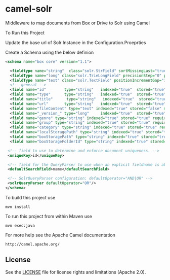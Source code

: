 # camel-solr

Middleware to map documents from Box or Drive to Solr using Camel

To Run this Project 

Update the base url of Solr Instance in the Configuration.Proeprties

Create a Schema using the below definion

```XML
<schema name="box core" version="1.1">

  <fieldtype name="string"  class="solr.StrField" sortMissingLast="true" omitNorms="true"/>
  <fieldType name="long" class="solr.TrieLongField" precisionStep="0" positionIncrementGap="0"/>
  <fieldType name="text" class="solr.TextField" positionIncrementGap="100"/>
  <!-- general -->
  <field name="id"        type="string"   indexed="true"  stored="true"  multiValued="false" required="true"/>
  <field name="type"      type="string"   indexed="true"  stored="true"  multiValued="false" /> 
  <field name="title"      type="string"   indexed="true"  stored="true"  multiValued="false" /> 
  <field name="url"       type="string"   indexed="true"  stored="true"  multiValued="true"/>
  <field name="fileContent" type="text" indexed="true" stored="false" multiValued="true"/>
  <field name="_version_" type="long"     indexed="true"  stored="true"/>
  <field name="genre" type="string" indexed="true" stored="true" required="true" multiValued="false" />
  <field name="group" type="string" indexed="true" stored="true" required="true" multiValued="false" />
  <field name="category" type="string" indexed="true" stored="true" required="true" multiValued="false" />
  <field name="localStoragePath" type="string" indexed="true" stored="true" required="true" multiValued="false" />
  <field name="boxStoragePath" type="string" indexed="true" stored="true" required="true" multiValued="false" />
  <field name="boxStorageFolderId" type="string" indexed="true" stored="true" required="true" multiValued="false" />

 <!-- field to use to determine and enforce document uniqueness. -->
 <uniqueKey>id</uniqueKey>

 <!-- field for the QueryParser to use when an explicit fieldname is absent -->
 <defaultSearchField>name</defaultSearchField>

 <!-- SolrQueryParser configuration: defaultOperator="AND|OR" -->
 <solrQueryParser defaultOperator="OR"/>
</schema>
```
To build this project use

    mvn install

To run this project from within Maven use

    mvn exec:java

For more help see the Apache Camel documentation

    http://camel.apache.org/

## License
 
See the [LICENSE](LICENSE.md) file for license rights and limitations (Apache 2.0).
